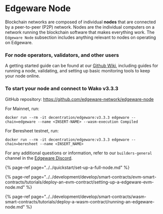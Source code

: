 # Edgeware Node

Blockchain networks are composed of individual **nodes** that are connected by a peer-to-peer \(P2P\) network. Nodes are the individual computers on a network running the blockchain software that makes everything work. The `Edgeware Node` subsection includes anything relevant to nodes on operating on Edgeware. 

### For node operators, validators, and other users

A getting started guide can be found at our [Github Wiki](https://github.com/hicommonwealth/edgeware-node/wiki), including guides for running a node, validating, and setting up basic monitoring tools to keep your node online.

### To start your node and connect to Wako v3.3.3

GitHub repository: https://github.com/edgeware-network/edgeware-node

For Mainnet, run: 
```text
docker run --rm -it decentration/edgeware:v3.3.3 edgeware --chain=edgeware --name <INSERT-NAME> --wasm-execution Compiled
```

For Beresheet testnet, run:
```text
docker run --rm -it decentration/edgeware:v3.3.3 edgeware --chain=beresheet --name <INSERT_NAME>
```


For any additional questions or information, refer to our `builders-general` channel in the [Edgeware Discord](https://discord.gg/zdFJm4gA5M).

{% page-ref page="../../quickstart/set-up-a-full-node.md" %}

{% page-ref page="../../development/develop/smart-contracts/evm-smart-contracts/tutorials/deploy-an-evm-contract/setting-up-a-edgeware-evm-node.md" %}

{% page-ref page="../../development/develop/smart-contracts/wasm-smart-contracts/tutorials/deploy-a-wasm-contract/running-an-edgeware-node.md" %}




